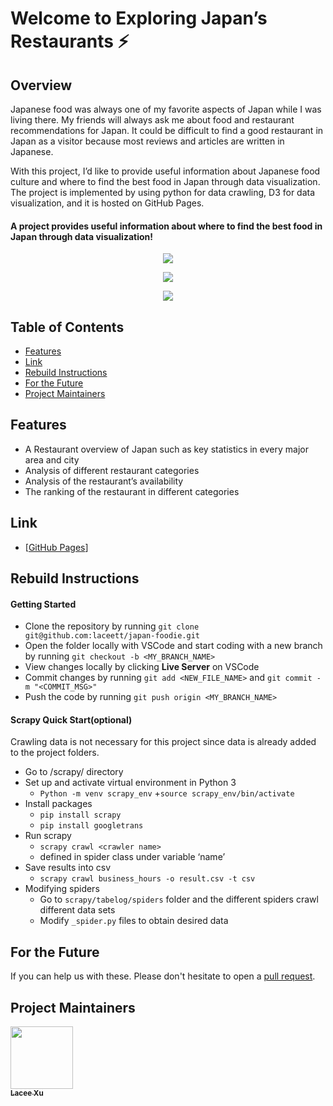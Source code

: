 # Welcome to Exploring Japan’s Restaurants ⚡️ 


## Overview

Japanese food was always one of my favorite aspects of Japan while I was living there. My friends will always ask me about food and restaurant recommendations for Japan. It could be difficult to find a good restaurant in Japan as a visitor because most reviews and articles are written in Japanese.

With this project, I’d like to provide useful information about Japanese food culture and where to find the best food in Japan through data visualization. The project is implemented by using python for data crawling, D3 for data visualization, and it is hosted on GitHub Pages.



#### A project provides useful information about where to find the best food in Japan through data visualization!


<p align="center">
  <kbd><img src="https://media.giphy.com/media/RTp3RsNNdq37y/giphy.gif"></img></kbd>
</p>
<p align="center">
  <kbd><img src="https://media.giphy.com/media/Ru6AkphoLHiXm/giphy.gif"></img></kbd>
</p>
<p align="center">
  <kbd><img src="https://media.giphy.com/media/vKXDpyjWYIbks/giphy.gif"></img></kbd>
</p>


## Table of Contents

- [Features](#features)
- [Link](#link)
- [Rebuild Instructions](#rebuild-instructions)
- [For the Future](#for-the-future)
- [Project Maintainers](#project-maintainers)


## Features

+ A Restaurant overview of Japan such as key statistics in every major area and city
+ Analysis of different restaurant categories
+ Analysis of the restaurant’s availability
+ The ranking of the restaurant in different categories


## Link

+ [[GitHub Pages](https://laceett.github.io/japan-foodie/my-page.html)]


## Rebuild Instructions

#### Getting Started
+ Clone the repository by running `git clone git@github.com:laceett/japan-foodie.git`
+ Open the folder locally with VSCode and start coding with a new branch by running `git checkout -b <MY_BRANCH_NAME>`
+ View changes locally by clicking **Live Server** on VSCode
+ Commit changes by running `git add <NEW_FILE_NAME>` and `git commit -m "<COMMIT_MSG>"`
+ Push the code by running `git push origin <MY_BRANCH_NAME>`

#### Scrapy Quick Start(optional)
Crawling data is not necessary for this project since data is already added to the project folders.
+ Go to /scrapy/ directory
+ Set up and activate virtual environment in Python 3
  + `Python -m venv scrapy_env`
  +`source scrapy_env/bin/activate`
+ Install packages
  + `pip install scrapy`
  + `pip install googletrans`
+ Run scrapy
  + `scrapy crawl <crawler name>`
  + <crawler name> defined in spider class under variable ‘name’
+ Save results into csv
  + `scrapy crawl business_hours -o result.csv -t csv`
+ Modifying spiders
  + Go to `scrapy/tabelog/spiders` folder and the different spiders crawl different data sets
  + Modify `_spider.py` files to obtain desired data




## For the Future

If you can help us with these. Please don't hesitate to open a [pull request](https://github.com/laceett/japan-foodie/issues).

## Project Maintainers 

<td align="center"><a href="https://github.com/laceett"><img src="https://avatars3.githubusercontent.com/u/33075375?s=400&u=63aa9c0b047dcf26c82ecde36a0afdfd72e5e3ad&v=4" width="100px;" alt=""/><br /><sub><b>Lacee Xu</b></sub></a></td>




